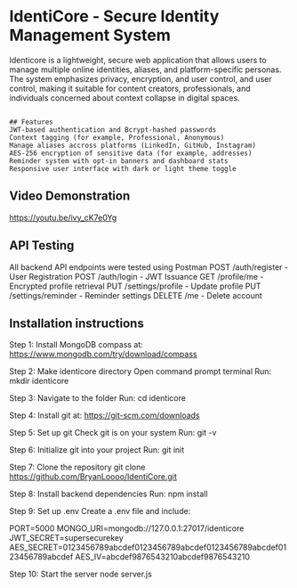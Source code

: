 # IdentiCore - Secure Identity Management System

Identicore is a lightweight, secure web application that allows users to manage multiple online identities, aliases, and platform-specific personas. The system emphasizes privacy, encryption, and user control, and user control, making it suitable for content creators, professionals, and individuals concerned about context collapse in digital spaces.

```

## Features
JWT-based authentication and Bcrypt-hashed passwords
Context tagging (for example, Professional, Anonymous)
Manage aliases accross platforms (LinkedIn, GitHub, Instagram)
AES-256 encryption of sensitive data (for example, addresses)
Reminder system with opt-in banners and dashboard stats
Responsive user interface with dark or light theme toggle

```
## Video Demonstration
https://youtu.be/ivy_cK7e0Yg

## API Testing
All backend API endpoints were tested using Postman
POST /auth/register - User Registration
POST /auth/login - JWT Issuance
GET /profile/me - Encrypted profile retrieval
PUT /settings/profile - Update profile
PUT /settings/reminder - Reminder settings
DELETE /me - Delete account

## Installation instructions

Step 1: Install MongoDB compass at: https://www.mongodb.com/try/download/compass

Step 2: Make identicore directory
Open command prompt terminal
Run: mkdir identicore

Step 3: Navigate to the folder
Run: cd identicore

Step 4: Install git at: https://git-scm.com/downloads

Step 5: Set up git
Check git is on your system
Run: git -v

Step 6: Initialize git into your project
Run: git init

Step 7: Clone the repository
git clone https://github.com/BryanLoooo/IdentiCore.git

Step 8: Install backend dependencies
Run: npm install

Step 9: Set up .env
Create a .env file and include:

PORT=5000
MONGO_URI=mongodb://127.0.0.1:27017/identicore
JWT_SECRET=supersecurekey
AES_SECRET=0123456789abcdef0123456789abcdef0123456789abcdef0123456789abcdef
AES_IV=abcdef9876543210abcdef9876543210       

Step 10: Start the server
node server.js

